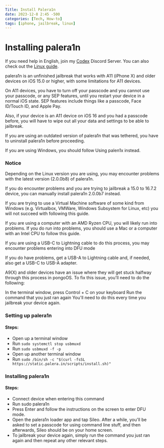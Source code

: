 ```yaml
---
Title: Install Palera1n
date: 2023-12-8 2:45 -500
categories: [Tech, How-to]
tags: [iphone, jailbreak, linux]
---
```


# Installing palera1n

If you need help in English, join my [Codex](https://discord.gg/v6Z7xWpNrj) Discord Server. You can also check out the [Linux guide](https://ios.cfw.guide/installing-palera1n/).

palera1n is an unfinished jailbreak that works with A11 (iPhone X) and older devices on iOS 15.0 or higher, with some limitations for A11 devices.

On A11 devices, you have to turn off your passcode and you cannot use your passcode, or any SEP features, until you restart your device in a normal iOS state. SEP features include things like a passcode, Face ID/Touch ID, and Apple Pay.

Also, if your device is an A11 device on iOS 16 and you had a passcode before, you will have to wipe out all your data and settings to be able to jailbreak.

If you are using an outdated version of palera1n that was tethered, you have to uninstall palera1n before proceeding.

If you are using Windows, you should follow Using palen1x instead.

### Notice

Depending on the Linux version you are using, you may encounter problems with the latest version (2.0.0b8) of palera1n.

If you do encounter problems and you are trying to jailbreak a 15.0 to 16.7.2 device, you can manually install palera1n 2.0.0b7 instead.

If you are trying to use a Virtual Machine software of some kind from Windows (e.g. Virtualbox, VMWare, Windows Subsystem for Linux, etc) you will not succeed with following this guide.

If you are using a computer with an AMD Ryzen CPU, you will likely run into problems. If you do run into problems, you should use a Mac or a computer with an Intel CPU to follow this guide.

If you are using a USB-C to Lightning cable to do this process, you may encounter problems entering into DFU mode

If you do have problems, get a USB-A to Lightning cable and, if needed, also get a USB-C to USB-A adapter.

A9(X) and older devices have an issue where they will get stuck halfway through this process in pongoOS. To fix this issue, you'll need to do the following:

In the terminal window, press Control + C on your keyboard
Run the command that you just ran again
You'll need to do this every time you jailbreak your device again.

### Setting up palera1n

#### Steps:

* Open up a terminal window
* Run `sudo systemctl stop usbmuxd`
* Run `sudo usbmuxd -f -p`
* Open up another terminal window
* Run `sudo /bin/sh -c "$(curl -fsSL https://static.palera.in/scripts/install.sh)"`

### Installing palera1n

#### Steps:

* Connect device when entering this command
* Run sudo palera1n
* Press Enter and follow the instructions on the screen to enter DFU mode.
* Open the palera1n loader app and tap Sileo. After a while, you'll be asked to set a passcode for using command line stuff, and then afterwards, Sileo should be on your home screen.
* To jailbreak your device again, simply run the command you just ran again and then repeat any other relevant steps.

